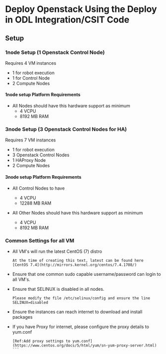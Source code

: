 # Deploy Openstack Using the Deploy in ODL Integration/CSIT Code

##  Setup
### 1node  Setup (1 Openstack Control Node)
Requires 4 VM instances
* 1 for robot execution
* 1 for Control Node 
* 2 Compute Nodes

#### 1node setup Platform Requirements
* All Nodes should have this hardware support as minimum
     - 4 VCPU
     - 8192 MB RAM
  
### 3node Setup (3 Openstack Control Nodes for HA)
Requires 7 VM instances
* 1 for robot execution
* 3 Openstack Control Nodes 
* 1 HAProxy Node
* 2 Compute Nodes

#### 3node setup Platform Requirements
* All Control Nodes to have 
     - 4 VCPU
     - 12288 MB RAM
     
* All Other Nodes should have this hardware support as minimum
     - 4 VCPU
     - 8192 MB RAM

### Common Settings for all VM
* All VM's will run the latest CentOS (7) distro
  ```
  At the time of creating this text, latest can be found here
  [CentOS 7.4](http://mirrors.kernel.org/centos/7.4.1708/)
  ```
  
* Ensure that one common sudo capable username/password can login to all VM's.

* Ensure that SELINUX is disabled in all nodes.
   ```
   Please modify the file /etc/selinux/config and ensure the line
   SELINUX=disabled 
   ```
* Ensure the instances can reach internet to download and install packages

* If you have Proxy for internet, please configure the proxy details to yum.conf
   ````
   [Ref:Add proxy settings to yum.conf](https://www.centos.org/docs/5/html/yum/sn-yum-proxy-server.html)
   ```

